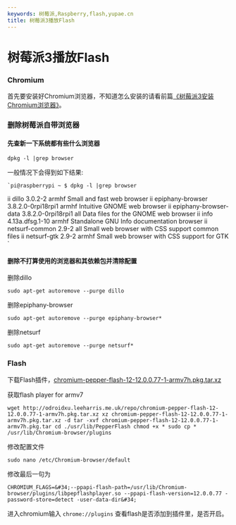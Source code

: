 ```yaml
---
keywords: 树莓派,Raspberry,flash,yupae.cn
title: 树莓派3播放Flash
---
```


# 树莓派3播放Flash      

### Chromium

首先要安装好Chromium浏览器，不知道怎么安装的请看前篇[《树莓派3安装Chromium浏览器》](http://www.yupae.net/post/raspi-chromium/)。

### 删除树莓派自带浏览器

#### 先查新一下系统都有些什么浏览器

`
dpkg -l |grep browser
`

一般情况下会得到如下结果:

    `pi@raspberrypi ~ $ dpkg -l |grep browser
 ii  dillo                   3.0.2-2                 armhf      Small and fast web browser
 ii  epiphany-browser        3.8.2.0-0rpi18rpi1      armhf      Intuitive GNOME web browser
 ii  epiphany-browser-data   3.8.2.0-0rpi18rpi1      all Data   files for the GNOME web browser
 ii  info                    4.13a.dfsg.1-10         armhf      Standalone GNU Info documentation browser
 ii  netsurf-common          2.9-2                   all        Small web browser with CSS support common files
 ii  netsurf-gtk             2.9-2                   armhf      Small web browser with CSS support for GTK
`


#### 删除不打算使用的浏览器和其依赖包并清除配置

删除dillo

`
sudo apt-get autoremove --purge dillo
`

删除epiphany-browser

`
sudo apt-get autoremove --purge epiphany-browser*
`

删除netsurf

`
sudo apt-get autoremove --purge netsurf*
`

### Flash

下载Flash插件，[chromium-pepper-flash-12-12.0.0.77-1-armv7h.pkg.tar.xz](http://odroidxu.leeharris.me.uk/repo/chromium-pepper-flash-12-12.0.0.77-1-armv7h.pkg.tar.xz)

获取flash player for armv7


`wget http://odroidxu.leeharris.me.uk/repo/chromium-pepper-flash-12-12.0.0.77-1-armv7h.pkg.tar.xz
xz chromium-pepper-flash-12-12.0.0.77-1-armv7h.pkg.tar.xz -d
tar -xvf chromium-pepper-flash-12-12.0.0.77-1-armv7h.pkg.tar
cd ./usr/lib/PepperFlash
chmod +x *
sudo cp * /usr/lib/Chromium-browser/plugins
`


修改配置文件

`
sudo nano /etc/Chromium-browser/default
`

修改最后一句为


`CHROMIUM_FLAGS=&#34;--ppapi-flash-path=/usr/lib/Chromium-browser/plugins/libpepflashplayer.so --ppapi-flash-version=12.0.0.77 -password-store=detect -user-data-dir&#34;
`

进入chromium输入
`
chrome://plugins
`
查看flash是否添加到插件里，是否开启。

    